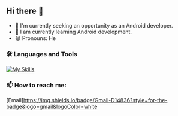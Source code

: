 ## Hi there 👋
- 🔭 I'm currently seeking an opportunity as an Android developer.
- 🌱 I am currently learning Android development.
- 😄 Pronouns: He

### 🛠️ Languages and Tools
[![My Skills](https://skillicons.dev/icons?i=java,kotlin,androidstudio,sqlite,github,vscode,neovim&theme=light)](https://skillicons.dev)

### 📫 How to reach me:
[Email]https://img.shields.io/badge/Gmail-D14836?style=for-the-badge&logo=gmail&logoColor=white
